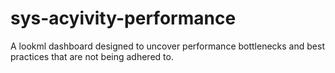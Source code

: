 # sys-acyivity-performance
A lookml dashboard designed to uncover performance bottlenecks and best practices that are not being adhered to. 
